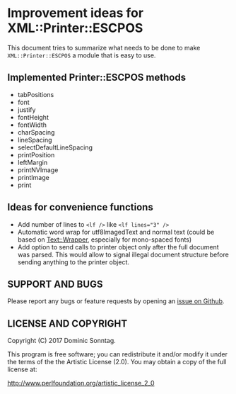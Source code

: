 # Improvement ideas for XML::Printer::ESCPOS

This document tries to summarize what needs to be done to make `XML::Printer::ESCPOS` a module that is easy to use.

## Implemented Printer::ESCPOS methods

* tabPositions
* font
* justify
* fontHeight
* fontWidth
* charSpacing
* lineSpacing
* selectDefaultLineSpacing
* printPosition
* leftMargin
* printNVImage
* printImage
* print

## Ideas for convenience functions

* Add number of lines to `<lf />` like `<lf lines="3" />`
* Automatic word wrap for utf8ImagedText and normal text (could be based on [Text::Wrapper](https://metacpan.org/pod/Text::Wrapper), especially for mono-spaced fonts)
* Add option to send calls to printer object only after the full document was parsed. This would allow to signal illegal document structure before sending anything to the printer object.

## SUPPORT AND BUGS

Please report any bugs or feature requests by opening an [issue on Github](https://github.com/sonntagd/XML-Printer-ESCPOS/issues).

## LICENSE AND COPYRIGHT

Copyright (C) 2017 Dominic Sonntag.

This program is free software; you can redistribute it and/or modify it
under the terms of the the Artistic License (2.0). You may obtain a
copy of the full license at:

http://www.perlfoundation.org/artistic_license_2_0

